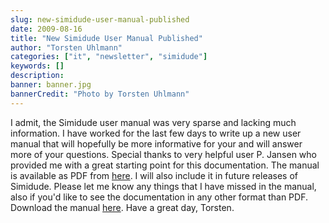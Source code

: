 ```yaml
---
slug: new-simidude-user-manual-published
date: 2009-08-16
title: "New Simidude User Manual Published"
author: "Torsten Uhlmann"
categories: ["it", "newsletter", "simidude"]
keywords: []
description:
banner: banner.jpg
bannerCredit: "Photo by Torsten Uhlmann"
---
```


I admit, the Simidude user manual was very sparse and lacking much information. I have worked for the last few days to write up a new user manual that will hopefully be more informative for your and will answer more of your questions. Special thanks to very helpful user P. Jansen who provided me with a great starting point for this documentation. The manual is available as PDF from [here](http://helpdesk.agynamix.de/index.php?pg=kb.page&id=6). I will also include it in future releases of Simidude. Please let me know any things that I have missed in the manual, also if you'd like to see the documentation in any other format than PDF. Download the manual [here](http://helpdesk.agynamix.de/index.php?pg=kb.page&id=6). Have a great day, Torsten.
